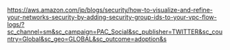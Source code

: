 https://aws.amazon.com/jp/blogs/security/how-to-visualize-and-refine-your-networks-security-by-adding-security-group-ids-to-your-vpc-flow-logs/?sc_channel=sm&sc_campaign=PAC_Social&sc_publisher=TWITTER&sc_country=Global&sc_geo=GLOBAL&sc_outcome=adoption&s
